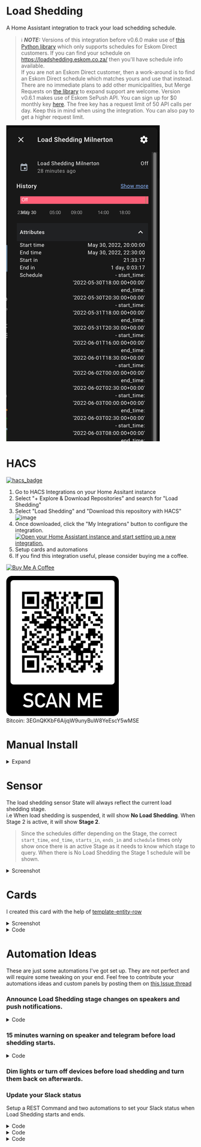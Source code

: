 # Load Shedding

A Home Assistant integration to track your load schedding schedule.

> ℹ️ **_NOTE:_**  Versions of this integration before v0.6.0 make use of [this Python library](https://gitlab.com/wernerhp/load-shedding) which only supports schedules for Eskom Direct customers.  If you can find your schedule on https://loadshedding.eskom.co.za/ then you'll have schedule info available.  
> If you are not an Eskom Direct customer, then a work-around is to find an Eskom Direct schedule which matches yours and use that instead.  There are no immediate plans to add other municipalities, but Merge Requests on [the library](https://gitlab.com/wernerhp/load-shedding) to expand support are welcome.
>  Version v0.6.1 makes use of Eskom SePush API.  You can sign up for $0 monthly key [here](https://eskomsepush.gumroad.com/l/api). The free key has a request limit of 50 API calls per day. Keep this in mind when using the integration. You can also pay to get a higher request limit.

![img_3.png](img_3.png)

# HACS
[![hacs_badge](https://img.shields.io/badge/HACS-Default-41BDF5.svg)](https://github.com/hacs/integration)
1. Go to HACS Integrations on your Home Assitant instance
2. Select "+ Explore & Download Repositories" and search for "Load Shedding"
3. Select "Load Shedding" and "Download this repository with HACS"
![image](https://user-images.githubusercontent.com/2578772/167293308-d3ef2131-bc71-431e-a1ff-6e02f02af000.png)
4. Once downloaded, click the "My Integrations" button to configure the integration.  
[![Open your Home Assistant instance and start setting up a new integration.](https://my.home-assistant.io/badges/config_flow_start.svg)](https://my.home-assistant.io/redirect/config_flow_start/?domain=load_shedding)
5. Setup cards and automations
6. If you find this integration useful, please consider buying me a coffee.

<a href="https://www.buymeacoffee.com/wernerhp" target="_blank"><img src="https://www.buymeacoffee.com/assets/img/custom_images/orange_img.png" alt="Buy Me A Coffee" style="height: auto !important;width: auto !important;" ></a> 

![img_9.png](img_9.png)  
Bitcoin: 3EGnQKKbF6AijqW9unyBuW8YeEscY5wMSE

# Manual Install
<details>
<summary>Expand</summary>

1. Download and unzip to your Home Assistant `config/custom_components` folder.
  <details>
  <summary>Screenshot</summary>
  
![image](https://user-images.githubusercontent.com/2578772/164681660-57d56fc4-4713-4be5-9ef1-bf2f7cf96b64.png)
  </details>
  
2. Restart Home Assistant.
3. Go to Settings > Devices & Services > + Add Integration

[![Open your Home Assistant instance and start setting up a new integration.](https://my.home-assistant.io/badges/config_flow_start.svg)](https://my.home-assistant.io/redirect/config_flow_start/?domain=load_shedding)

5. Search for 'Load Shedding' and follow the config flow.
<details>
<summary>Screenshot</summary>
  
![img_7.png](img_7.png)
  </details>

6. If you're coming from a previous version of this integration, you may need to delete the `.json` files in `/config/.cache`.
<details>
  <summary>Screenshot</summary>
  
![image](https://user-images.githubusercontent.com/2578772/164681929-e3afc6ea-5821-4ac5-8fa8-eee04c819eb6.png)
  </details>
</details>

# Sensor
The load shedding sensor State will always reflect the current load shedding stage.  
i.e When load shedding is suspended, it will show **No Load Shedding**.  When Stage 2 is active, it will show **Stage 2**.  
> Since the schedules differ depending on the Stage, the correct `start_time`, `end_time`, `starts_in`, `ends_in` and `schedule` times only show once there is an active Stage as it needs to know which stage to query.  When there is No Load Shedding the Stage 1 schedule will be shown.

<details>
  <summary>Screenshot</summary>

| ![img_5.png](img_5.png) | ![img_4.png](img_4.png) | 

![img_6.png](img_6.png)

  </details>

# Cards
I created this card with the help of [template-entity-row](https://github.com/thomasloven/lovelace-template-entity-row)  
<details>
  <summary>Screenshot</summary>

![img.png](img.png)

  </details>
<details>
  <summary>Code</summary>
  
```yaml
type: entities
entities:
  - type: custom:template-entity-row
    icon: mdi:lightning-bolt-outline
    name: Status
    entity: sensor.load_shedding_stage
    active: '{{ not is_state("sensor.load_shedding_stage", "No Load Shedding") }}'
    state: '{{states("sensor.load_shedding_stage")}}'
  - type: custom:template-entity-row
    icon: mdi:timer-outline
    name: Milnerton
    active: '{{ states("sensor.load_shedding_milnerton") == "on" }}'
    state: >-
      {{ (state_attr("sensor.load_shedding_milnerton", "start_time") | as_datetime | as_local).strftime("%H:%M") }}  -  {{ (state_attr("sensor.load_shedding_milnerton", "end_time") | as_datetime | as_local).strftime("%H:%M") }}
    secondary: >-
      {% if states("sensor.load_shedding_milnerton") == "off" %}
      Starts in {{ timedelta(minutes=state_attr("sensor.load_shedding_milnerton", "starts_in")) }}
      {% else %} 
      Ends in {{ timedelta(minutes=state_attr("sensor.load_shedding_milnerton", "ends_in")) }}
      {% endif %}
    entity: sensor.load_shedding_milnerton
```

![img_1.png](img_1.png)

```yaml
type: markdown
entity_ids: 
  - sensor.load_shedding_south_africa_stage
  - sensor.load_shedding_milnerton_14
content: >-
  {% set stage_sensor = "sensor.load_shedding_south_africa_stage" %}
  {% set area_sensor = "sensor.load_shedding_milnerton_14" %}

  {% set start_time = state_attr(stage_sensor, "start_time") %}  
  {% set end_time = state_attr(stage_sensor, "end_time") %}

  {% set area_schedule = state_attr(area_sensor, "forecast") %}
  {% if area_schedule %}
    {% set start_time = area_schedule[0].start_time %}
    {% set end_time = area_schedule[0].end_time %}
    
    {% if is_state(area_sensor, "off") %}
      {% set starts_in = timedelta(minutes=state_attr(area_sensor, "starts_in")) %}
      {% if is_state_attr(stage_sensor, "stage", 0) or starts_in.seconds > 86400  %}
        <ha-alert alert-type="success">{{ states(stage_sensor) }}</ha-alert>
      {% elif not is_state_attr(stage_sensor, "stage", 0) and 0 < starts_in.seconds <= 86400 %}
        <ha-alert alert-type="warning">Load Shedding starts in {{ starts_in.seconds // 3600 }}h{{ (starts_in.seconds // 60) - (starts_in.seconds // 3600 * 60) }}m ({{ as_timestamp(start_time) | timestamp_custom("%H:%M", True) }})</ha-alert>
      {% endif %}
    {% else %}
      {% set ends_in = timedelta(minutes=state_attr(area_sensor, "ends_in")) %}
      {% if is_state_attr(stage_sensor, "stage", 0) or ends_in.seconds > 86400 %}
        <ha-alert alert-type="success">{{ states(stage_sensor) }}</ha-alert>
      {% elif not is_state_attr(stage_sensor, "stage", 0) and 0 < ends_in.seconds <= 86400 %}
        <ha-alert alert-type="error">Load Shedding ends in {{ ends_in.seconds // 3600 }}h{{ (ends_in.seconds // 60) - (ends_in.seconds // 3600 * 60) }}m  ({{ as_timestamp(end_time) | timestamp_custom("%H:%M", True) }})</ha-alert>
      {% endif %}
    {% endif %}
  {% endif %}


  {% set area_forecast = state_attr(area_sensor, "forecast" )%}
  {% if area_forecast %}
  <table width="100%"  border=0>
    <tbody>
    <tr>
      <td width="34px"><ha-icon icon="mdi:calendar"></ha-icon></td>
      <td align="left" colspan=3>Forecast : :  {{ state_attr(area_sensor, "friendly_name") }}</td>
    </tr>
    {% for forecast in area_forecast[:3] %}
    <tr>
      <td></td>
      <td align="left">
      {{ as_timestamp(forecast.start_time) | timestamp_custom("%-d %B", True) }}
      </td>
      <td align="left">
      {{ as_timestamp(forecast.start_time) | timestamp_custom("%H:%M", True) }} - {{ as_timestamp(forecast.end_time) | timestamp_custom("%H:%M", True) }}
      </td>
      <td align="right">Stage {{ forecast.stage }}</td>
    </tr>
    {% endfor %}
    </tbody>
  </table>
  {% endif %}


  {% set area_schedule = state_attr(area_sensor, "schedule" )%}
  {% if area_schedule %}
  <table width="100%"  border=0>
    <tbody>
    <tr>
      <td width="34px"><ha-icon icon="mdi:calendar"></ha-icon></td>
      <td align="left" colspan=3>Schedule : : {{ state_attr(area_sensor, "friendly_name") }}</td>
    </tr>
    {% for slot in area_schedule[:3] %}
    <tr>
      <td></td>
      <td align="left">
      {{ as_timestamp(slot.start_time) | timestamp_custom("%-d %B", True) }}
      </td>
      <td align="left">
      {{ as_timestamp(slot.start_time) | timestamp_custom("%H:%M", True) }} - {{ as_timestamp(slot.end_time) | timestamp_custom("%H:%M", True) }}
      </td>
      <td align="right">Stage {{ slot.stage }}</td>
    </tr>
    {% endfor %}
    </tbody>
  </table>
  {% endif %}
```

  </details>

# Automation Ideas
These are just some automations I've got set up.  They are not perfect and will require some tweaking on your end.  Feel free to contribute your automations ideas and custom panels by posting them on [this Issue thread](https://github.com/wernerhp/ha_integration_load_shedding/issues/5)

### Announce Load Shedding stage changes on speakers and push notifications.
<details>
  <summary>Code</summary>
  
```yaml
alias: Load Shedding (Stage)
description: ''
trigger:
  - platform: state
    entity_id:
      - sensor.load_shedding_stage
condition:
  - condition: template
    value_template: >-
      {{ trigger.from_state.state != 'unavailable' and trigger.to_state.state != 'unavailable' }}
action:
  - choose:
      - conditions:
          - condition: or
            conditions:
              - condition: time
                after: input_datetime.sleep
                weekday:
                  - mon
                  - tue
                  - wed
                  - thu
                  - fri
                  - sat
                  - sun
              - condition: time
                before: input_datetime.wake
                weekday:
                  - sun
                  - sat
                  - fri
                  - thu
                  - wed
                  - tue
                  - mon
        sequence:
          - wait_for_trigger:
              - platform: time
                at: input_datetime.wake
            continue_on_timeout: false
    default: []
  - service: notify.mobile_app_nokia_8_sirocco
    data:
      title: Load Shedding
      message: '{{ states.sensor.load_shedding_stage.state }}'
  - service: tts.home_assistant_say
    data:
      entity_id: media_player.assistant_speakers
      cache: true
      message: >-
        {% if is_state("sensor.load_shedding_stage", "No Load Shedding") %} Load
        Shedding suspended {% else %} Load Shedding {{
        states.sensor.load_shedding_stage.state }} {% endif %}
    enabled: false
mode: single
```
  </details>
  
### 15 minutes warning on speaker and telegram before load shedding starts.
<details>
  <summary>Code</summary>
  
```yaml
alias: Load Shedding (Warning)
description: ''
trigger:
  - platform: template
    value_template: >-
      {{ timedelta(minutes=(state_attr("sensor.load_shedding_milnerton", "starts_in"))) == timedelta(minutes=15) }}
condition:
  - condition: and
    conditions:
      - condition: time
        after: input_datetime.alarm
        before: input_datetime.sleep
      - condition: not
        conditions:
          - condition: state
            entity_id: sensor.load_shedding_stage
            state: Unknown
          - condition: state
            entity_id: sensor.load_shedding_stage
            state: No Load Shedding
action:
  - service: telegram_bot.send_message
    data:
      message: Load Shedding starts in 15 minutes.
      title: Load Shedding
  - service: media_player.volume_set
    data:
      volume_level: 0.7
    target:
      entity_id: media_player.assistant_speakers
  - service: tts.home_assistant_say
    data:
      entity_id: media_player.assistant_speakers
      message: Load Shedding starts in 15 minutes.
      cache: true
mode: single
```
</details>

    
### Dim lights or turn off devices before load shedding and turn them back on afterwards.

### Update your Slack status

Setup a REST Command and two automations to set your Slack status when Load Shedding starts and ends.

<details>
  <summary>Code</summary>
  
`secrets.yaml`
```yaml
slack_token: Bearer xoxp-XXXXXXXXXX-XXXXXXXXXXXX-XXXXXXXXXXXXX-XXXXXXXXXXXXXXXXXXXXXXXXXXXXXXXX
```  
  
  [rest_command](https://www.home-assistant.io/integrations/rest_command/)
  
```yaml
slack_status:
  url: https://slack.com/api/users.profile.set
  method: POST
  headers:
    authorization: !secret slack_token
    accept: "application/json, text/html"
  payload: '{"profile":{"status_text": "{{ status }}","status_emoji": "{{ emoji }}"}}'
  content_type: "application/json; charset=utf-8"
  verify_ssl: true
```
</details>

<details>
  <summary>Code</summary>
  
```yaml
alias: Load Shedding (Start)
description: ''
trigger:
  - platform: state
    entity_id:
      - sensor.load_shedding_milnerton
    to: 'on'
    from: 'off'
condition:
  - condition: not
    conditions:
      - condition: state
        entity_id: sensor.load_shedding_stage
        state: Unknown
      - condition: state
        entity_id: sensor.load_shedding_stage
        state: No Load Shedding
action:
  - service: rest_command.slack_status
    data:
      emoji: ':loadsheddingtransparent:'
      status: >-
        Load Shedding until {{
        (state_attr('sensor.load_shedding_milnerton','end_time') | as_datetime |
        as_local).strftime('%H:%M (%Z)') }}
mode: single
```
</details>

<details>
  <summary>Code</summary>
  
```yaml
alias: Load Shedding (End)
description: ''
trigger:
  - platform: state
    entity_id:
      - sensor.load_shedding_stage
    from: 'on'
    to: 'off'
condition:
  - condition: not
    conditions:
      - condition: state
        entity_id: sensor.load_shedding_stage
        state: Unknown
      - condition: state
        entity_id: sensor.load_shedding_stage
        state: No Load Shedding
action:
  - service: rest_command.slack_status
    data:
      emoji: ':speech_balloon:'
      status: is typing...
mode: single
```
</details>
